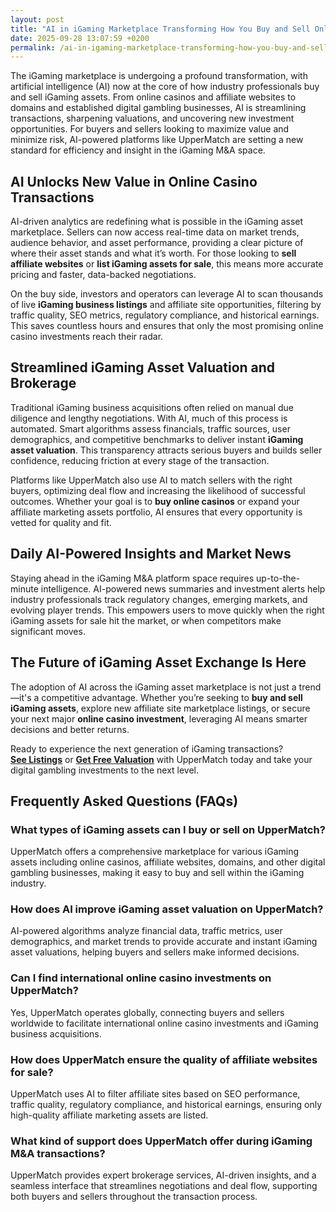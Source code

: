 ```yaml
---
layout: post
title: "AI in iGaming Marketplace Transforming How You Buy and Sell Online Casinos"
date: 2025-09-28 13:07:59 +0200
permalink: /ai-in-igaming-marketplace-transforming-how-you-buy-and-sell-online-casinos/
---
```

The iGaming marketplace is undergoing a profound transformation, with artificial intelligence (AI) now at the core of how industry professionals buy and sell iGaming assets. From online casinos and affiliate websites to domains and established digital gambling businesses, AI is streamlining transactions, sharpening valuations, and uncovering new investment opportunities. For buyers and sellers looking to maximize value and minimize risk, AI-powered platforms like UpperMatch are setting a new standard for efficiency and insight in the iGaming M&A space.

## AI Unlocks New Value in Online Casino Transactions

AI-driven analytics are redefining what is possible in the iGaming asset marketplace. Sellers can now access real-time data on market trends, audience behavior, and asset performance, providing a clear picture of where their asset stands and what it’s worth. For those looking to **sell affiliate websites** or **list iGaming assets for sale**, this means more accurate pricing and faster, data-backed negotiations.

On the buy side, investors and operators can leverage AI to scan thousands of live **iGaming business listings** and affiliate site opportunities, filtering by traffic quality, SEO metrics, regulatory compliance, and historical earnings. This saves countless hours and ensures that only the most promising online casino investments reach their radar.

## Streamlined iGaming Asset Valuation and Brokerage

Traditional iGaming business acquisitions often relied on manual due diligence and lengthy negotiations. With AI, much of this process is automated. Smart algorithms assess financials, traffic sources, user demographics, and competitive benchmarks to deliver instant **iGaming asset valuation**. This transparency attracts serious buyers and builds seller confidence, reducing friction at every stage of the transaction.

Platforms like UpperMatch also use AI to match sellers with the right buyers, optimizing deal flow and increasing the likelihood of successful outcomes. Whether your goal is to **buy online casinos** or expand your affiliate marketing assets portfolio, AI ensures that every opportunity is vetted for quality and fit.

## Daily AI-Powered Insights and Market News

Staying ahead in the iGaming M&A platform space requires up-to-the-minute intelligence. AI-powered news summaries and investment alerts help industry professionals track regulatory changes, emerging markets, and evolving player trends. This empowers users to move quickly when the right iGaming assets for sale hit the market, or when competitors make significant moves.

## The Future of iGaming Asset Exchange Is Here

The adoption of AI across the iGaming asset marketplace is not just a trend—it's a competitive advantage. Whether you’re seeking to **buy and sell iGaming assets**, explore new affiliate site marketplace listings, or secure your next major **online casino investment**, leveraging AI means smarter decisions and better returns.

Ready to experience the next generation of iGaming transactions?  
**[See Listings](https://www.uppermatch.com)** or **[Get Free Valuation](https://www.uppermatch.com)** with UpperMatch today and take your digital gambling investments to the next level.

## Frequently Asked Questions (FAQs)

### What types of iGaming assets can I buy or sell on UpperMatch?
UpperMatch offers a comprehensive marketplace for various iGaming assets including online casinos, affiliate websites, domains, and other digital gambling businesses, making it easy to buy and sell within the iGaming industry.

### How does AI improve iGaming asset valuation on UpperMatch?
AI-powered algorithms analyze financial data, traffic metrics, user demographics, and market trends to provide accurate and instant iGaming asset valuations, helping buyers and sellers make informed decisions.

### Can I find international online casino investments on UpperMatch?
Yes, UpperMatch operates globally, connecting buyers and sellers worldwide to facilitate international online casino investments and iGaming business acquisitions.

### How does UpperMatch ensure the quality of affiliate websites for sale?
UpperMatch uses AI to filter affiliate sites based on SEO performance, traffic quality, regulatory compliance, and historical earnings, ensuring only high-quality affiliate marketing assets are listed.

### What kind of support does UpperMatch offer during iGaming M&A transactions?
UpperMatch provides expert brokerage services, AI-driven insights, and a seamless interface that streamlines negotiations and deal flow, supporting both buyers and sellers throughout the transaction process.

<script type="application/ld+json">
{
  "@context": "https://schema.org",
  "@type": "BlogPosting",
  "headline": "AI in iGaming Marketplace Transforming How You Buy and Sell Online Casinos",
  "description": "Explore how AI is revolutionizing the iGaming marketplace by enhancing how industry professionals buy and sell online casinos, affiliate websites, and iGaming assets with UpperMatch.",
  "author": {
    "@type": "Person",
    "name": "UpperMatch"
  },
  "publisher": {
    "@type": "Person",
    "name": "UpperMatch"
  },
  "mainEntityOfPage": {
    "@type": "WebPage",
    "@id": "https://www.uppermatch.com/blog/ai-in-igaming-marketplace"
  },
  "datePublished": "2024-06-01",
  "dateModified": "2024-06-01",
  "articleBody": "The iGaming marketplace is undergoing a profound transformation, with artificial intelligence (AI) now at the core of how industry professionals buy and sell iGaming assets. From online casinos and affiliate websites to domains and established digital gambling businesses, AI is streamlining transactions, sharpening valuations, and uncovering new investment opportunities. For buyers and sellers looking to maximize value and minimize risk, AI-powered platforms like UpperMatch are setting a new standard for efficiency and insight in the iGaming M&A space. AI-driven analytics are redefining what is possible in the iGaming asset marketplace. Sellers can now access real-time data on market trends, audience behavior, and asset performance, providing a clear picture of where their asset stands and what it’s worth. For those looking to sell affiliate websites or list iGaming assets for sale, this means more accurate pricing and faster, data-backed negotiations. On the buy side, investors and operators can leverage AI to scan thousands of live iGaming business listings and affiliate site opportunities, filtering by traffic quality, SEO metrics, regulatory compliance, and historical earnings. This saves countless hours and ensures that only the most promising online casino investments reach their radar. Traditional iGaming business acquisitions often relied on manual due diligence and lengthy negotiations. With AI, much of this process is automated. Smart algorithms assess financials, traffic sources, user demographics, and competitive benchmarks to deliver instant iGaming asset valuation. This transparency attracts serious buyers and builds seller confidence, reducing friction at every stage of the transaction. Platforms like UpperMatch also use AI to match sellers with the right buyers, optimizing deal flow and increasing the likelihood of successful outcomes. Whether your goal is to buy online casinos or expand your affiliate marketing assets portfolio, AI ensures that every opportunity is vetted for quality and fit. Staying ahead in the iGaming M&A platform space requires up-to-the-minute intelligence. AI-powered news summaries and investment alerts help industry professionals track regulatory changes, emerging markets, and evolving player trends. This empowers users to move quickly when the right iGaming assets for sale hit the market, or when competitors make significant moves. The adoption of AI across the iGaming asset marketplace is not just a trend—it's a competitive advantage. Whether you’re seeking to buy and sell iGaming assets, explore new affiliate site marketplace listings, or secure your next major online casino investment, leveraging AI means smarter decisions and better returns."
}
</script>

<script type="application/ld+json">
{
  "@context": "https://schema.org",
  "@type": "FAQPage",
  "mainEntity": [
    {
      "@type": "Question",
      "name": "What types of iGaming assets can I buy or sell on UpperMatch?",
      "acceptedAnswer": {
        "@type": "Answer",
        "text": "UpperMatch offers a comprehensive marketplace for various iGaming assets including online casinos, affiliate websites, domains, and other digital gambling businesses, making it easy to buy and sell within the iGaming industry."
      }
    },
    {
      "@type": "Question",
      "name": "How does AI improve iGaming asset valuation on UpperMatch?",
      "acceptedAnswer": {
        "@type": "Answer",
        "text": "AI-powered algorithms analyze financial data, traffic metrics, user demographics, and market trends to provide accurate and instant iGaming asset valuations, helping buyers and sellers make informed decisions."
      }
    },
    {
      "@type": "Question",
      "name": "Can I find international online casino investments on UpperMatch?",
      "acceptedAnswer": {
        "@type": "Answer",
        "text": "Yes, UpperMatch operates globally, connecting buyers and sellers worldwide to facilitate international online casino investments and iGaming business acquisitions."
      }
    },
    {
      "@type": "Question",
      "name": "How does UpperMatch ensure the quality of affiliate websites for sale?",
      "acceptedAnswer": {
        "@type": "Answer",
        "text": "UpperMatch uses AI to filter affiliate sites based on SEO performance, traffic quality, regulatory compliance, and historical earnings, ensuring only high-quality affiliate marketing assets are listed."
      }
    },
    {
      "@type": "Question",
      "name": "What kind of support does UpperMatch offer during iGaming M&A transactions?",
      "acceptedAnswer": {
        "@type": "Answer",
        "text": "UpperMatch provides expert brokerage services, AI-driven insights, and a seamless interface that streamlines negotiations and deal flow, supporting both buyers and sellers throughout the transaction process."
      }
    }
  ]
}
</script>